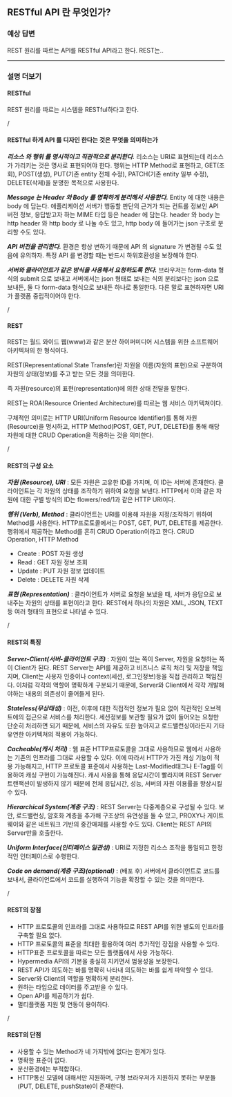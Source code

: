 
## RESTful API 란 무엇인가?


### 예상 답변

REST 원리를 따르는 API를 RESTful API라고 한다. REST는.. 

----

### 설명 더보기

#### RESTful

REST 원리를 따르는 시스템을 RESTful하다고 한다.

/

#### RESTful 하게 API 를 디자인 한다는 것은 무엇을 의미하는가

***리소스 와 행위 를 명시적이고 직관적으로 분리한다.***
리소스는 URI로 표현되는데 리소스가 가리키는 것은 명사로 표현되어야 한다.
행위는 HTTP Method로 표현하고, GET(조회), POST(생성), PUT(기존 entity 전체 수정), PATCH(기존 entity 일부 수정), DELETE(삭제)을 분명한 목적으로 사용한다.

***Message 는 Header 와 Body 를 명확하게 분리해서 사용한다.***
Entity 에 대한 내용은 body 에 담는다.
애플리케이션 서버가 행동할 판단의 근거가 되는 컨트롤 정보인 API 버전 정보, 응답받고자 하는 MIME 타입 등은 header 에 담는다.
header 와 body 는 http header 와 http body 로 나눌 수도 있고, http body 에 들어가는 json 구조로 분리할 수도 있다.

***API 버전을 관리한다.***
환경은 항상 변하기 때문에 API 의 signature 가 변경될 수도 있음에 유의하자.
특정 API 를 변경할 때는 반드시 하위호환성을 보장해야 한다.

***서버와 클라이언트가 같은 방식을 사용해서 요청하도록 한다.***
브라우저는 form-data 형식의 submit 으로 보내고 서버에서는 json 형태로 보내는 식의 분리보다는 json 으로 보내든, 둘 다 form-data 형식으로 보내든 하나로 통일한다.
다른 말로 표현하자면 URI 가 플랫폼 중립적이어야 한다.

/

#### REST

REST는 월드 와이드 웹(www)과 같은 분산 하이퍼미디어 시스템을 위한 소프트웨어 아키텍처의 한 형식이다.

REST(Representational State Transfer)란 자원을 이름(자원의 표현)으로 구분하여 자원의 상태(정보)를 주고 받는 모든 것을 의미한다.

즉 자원(resource)의 표현(representation)에 의한 상태 전달을 말한다.

REST는 ROA(Resource Oriented Architecture)를 따르는 웹 서비스 아키텍쳐이다.

구체적인 의미로는 HTTP URI(Uniform Resource Identifier)를 통해 자원(Resource)을 명시하고, HTTP Method(POST, GET, PUT, DELETE)를 통해 해당 자원에 대한 CRUD Operation을 적용하는 것을 의미한다.

/

#### REST의 구성 요소

***자원 (Resource), URI*** :
모든 자원은 고유한 ID를 가지며, 이 ID는 서버에 존재한다.
클라이언트는 각 자원의 상태를 조작하기 위하여 요청을 보낸다.
HTTP에서 이와 같은 자원에 대한 구별 방식의 ID는 flowers/red/1과 같은 HTTP URI이다.

***행위 (Verb), Method*** :
클라이언트는 URI를 이용해 자원을 지정/조작하기 위하여 Method를 사용한다.
HTTP프로토콜에서는 POST, GET, PUT, DELETE를 제공한다.
행위에서 제공하는 Method를 흔히 CRUD Operation이라고 한다.
CRUD Operation, HTTP Method
- Create : POST 자원 생성
- Read : GET 자원 정보 조회
- Update : PUT 자원 정보 업데이트
- Delete : DELETE 자원 삭제

***표현 (Representation)*** :
클라이언트가 서버로 요청을 보냈을 때, 서버가 응답으로 보내주는 자원의 상태를 표현이라고 한다.
REST에서 하나의 자원은 XML, JSON, TEXT등 여러 형태의 표현으로 나타낼 수 있다.

/

#### REST의 특징

***Server-Client(서버-클라이언트 구조)*** :
자원이 있는 쪽이 Server, 자원을 요청하는 쪽이 Client가 된다.
REST Server는 API를 제공하고 비즈니스 로직 처리 및 저장을 책임지며, Client는 사용자 인증이나 context(세션, 로그인정보)등을 직접 관리하고 책임진다.
이처럼 각각의 역할이 명확하게 구분되기 때문에, Server와 Client에서 각각 개발해야하는 내용의 의존성이 줄어들게 된다.

***Stateless(무상태성)*** :
이전, 이후에 대한 직접적인 정보가 필요 없이 직관적인 오브젝트에의 접근으로 서비스를 처리한다.
세션정보를 보관할 필요가 없이 들어오는 요청만 단순히 처리하면 되기 때문에, 서비스의 자유도 또한 높아지고 로드밸런싱이라든지 기타 유연한 아키텍쳐의 적용이 가능하다.

***Cacheable(캐시 처리)*** :
웹 표준 HTTP프로토콜을 그대로 사용하므로 웹에서 사용하는 기존의 인프라를 그대로 사용할 수 있다.
이에 따라서 HTTP가 가진 캐싱 기능이 적용 가능해지고, HTTP 프로토콜 표준에서 사용하는 Last-Modified태그나 E-Tag를 이용하여 캐싱 구현이 가능해진다.
캐시 사용을 통해 응답시간이 빨라지며 REST Server 트랜잭션이 발생하지 않기 때문에 전체 응답시간, 성능, 서버의 자원 이용률을 향상시킬 수 있다.

***Hierarchical System(계층 구조)*** :
REST Server는 다중계층으로 구성될 수 있다.
보안, 로드밸런싱, 암호화 계층을 추가해 구조상의 유연성을 둘 수 있고, PROXY나 게이트웨이와 같은 네트워크 기반의 중간매체를 사용할 수도 있다.
Client는 REST API의 Server만을 호출한다.

***Uniform Interface(인터페이스 일관성)*** :
URI로 지정한 리소스 조작을 통일되고 한정적인 인터페이스로 수행한다.

***Code on demand(계층 구조)(optional)*** :
(배포 후) 서버에서 클라이언트로 코드를 보내서, 클라이언트에서 코드를 실행하여 기능을 확장할 수 있는 것을 의미한다.

/

#### REST의 장점
- HTTP 프로토콜의 인프라를 그대로 사용하므로 REST API를 위한 별도의 인프라를 구축할 필요 없다.
- HTTP 프로토콜의 표준을 최대한 활용하여 여러 추가적인 장점을 사용할 수 있다.
- HTTP표준 프로토콜을 따르는 모든 플랫폼에서 사용 가능하다.
- Hypermedia API의 기본을 충실히 지키면서 범용성을 보장한다.
- REST API가 의도하는 바를 명확히 나타내 의도하는 바를 쉽게 파악할 수 있다.
- Server와 Client의 역할을 명확하게 분리한다.
- 원하는 타입으로 데이터를 주고받을 수 있다.
- Open API를 제공하기가 쉽다.
- 멀티플랫폼 지원 및 연동이 용이하다.

/

#### REST의 단점

- 사용할 수 있는 Method가 네 가지밖에 없다는 한계가 있다.
- 명확한 표준이 없다.
- 분산환경에는 부적합하다.
- HTTP통신 모델에 대해서만 지원하며, 구형 브라우저가 지원하지 못하는 부분들(PUT, DELETE, pushState)이 존재한다.

﻿
